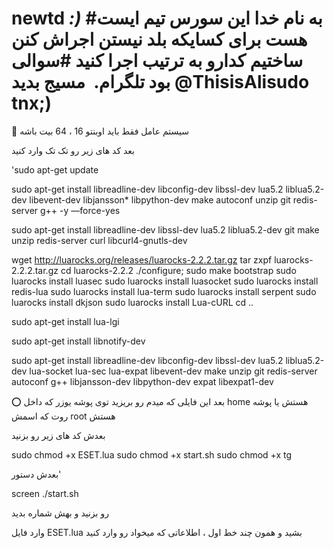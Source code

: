 # newtd *:)* #به نام خدا این سورس تیم ایست هست برای کسایکه بلد نیستن اجراش کنن ساختیم کدارو به ترتیب اجرا کنید #سوالی بود تلگرام.  مسیج بدید @ThisisAlisudo tnx;)



💢 سیستم عامل فقط باید اوبنتو 16 ، 64 بیت باشه

بعد کد های زیر رو تک تک وارد کنید

'sudo apt-get update

sudo apt-get install libreadline-dev libconfig-dev libssl-dev lua5.2 liblua5.2-dev libevent-dev libjansson* libpython-dev make autoconf unzip git redis-server g++ -y —force-yes

sudo apt-get install libreadline-dev libssl-dev lua5.2 liblua5.2-dev git make unzip redis-server curl libcurl4-gnutls-dev

wget http://luarocks.org/releases/luarocks-2.2.2.tar.gz
tar zxpf luarocks-2.2.2.tar.gz
cd luarocks-2.2.2
./configure; sudo make bootstrap
sudo luarocks install luasec
sudo luarocks install luasocket
sudo luarocks install redis-lua
sudo luarocks install lua-term
sudo luarocks install serpent
sudo luarocks install dkjson
sudo luarocks install Lua-cURL
cd ..

sudo apt-get install lua-lgi

sudo apt-get install libnotify-dev


sudo apt-get install libreadline-dev libconfig-dev libssl-dev lua5.2 liblua5.2-dev lua-socket lua-sec lua-expat libevent-dev make unzip git redis-server autoconf g++ libjansson-dev libpython-dev expat libexpat1-dev

⭕️ بعد این فایلی که میدم رو بریزید توی پوشه یوزر که داخل home هستش یا پوشه روت که اسمش root هستش

بعدش کد های زیر رو بزنید

sudo chmod +x ESET.lua
sudo chmod +x start.sh
sudo chmod +x tg

بعدش دستور' 

screen ./start.sh

رو بزنید و بهش شماره بدید

وارد فایل ESET.lua بشید و همون چند خط اول ، اطلاعاتی که میخواد رو وارد کنید
